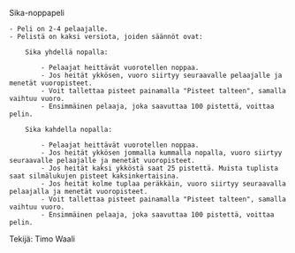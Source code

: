 Sika-noppapeli

    - Peli on 2-4 pelaajalle.
    - Pelistä on kaksi versiota, joiden säännöt ovat:

        Sika yhdellä nopalla:

            - Pelaajat heittävät vuorotellen noppaa.
            - Jos heität ykkösen, vuoro siirtyy seuraavalle pelaajalle ja menetät vuoropisteet.
            - Voit tallettaa pisteet painamalla "Pisteet talteen", samalla vaihtuu vuoro.
            - Ensimmäinen pelaaja, joka saavuttaa 100 pistettä, voittaa pelin.

        Sika kahdella nopalla:

            - Pelaajat heittävät vuorotellen noppaa.
            - Jos heität ykkösen jommalla kummalla nopalla, vuoro siirtyy seuraavalle pelaajalle ja menetät vuoropisteet.
            - Jos heität kaksi ykköstä saat 25 pistettä. Muista tuplista saat silmälukujen pisteet kaksinkertaisina.
            - Jos heität kolme tuplaa peräkkäin, vuoro siirtyy seuraavalla pelaajalla ja menetät vuoropisteet.
            - Voit tallettaa pisteet painamalla "Pisteet talteen", samalla vaihtuu vuoro.
            - Ensimmäinen pelaaja, joka saavuttaa 100 pistettä, voittaa pelin.

Tekijä: Timo Waali
